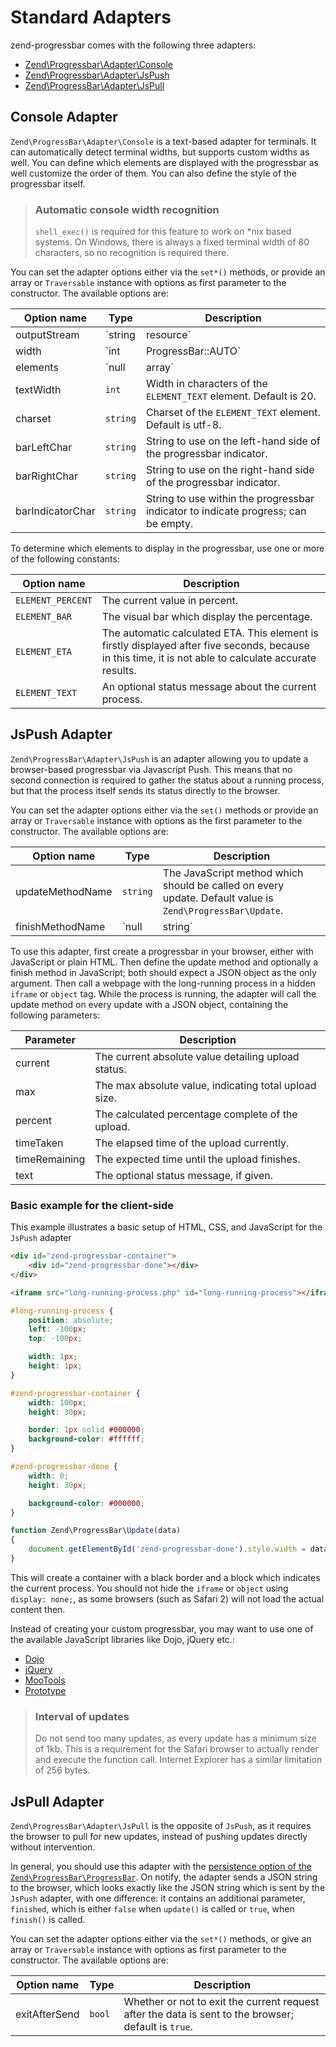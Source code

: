 # Standard Adapters

zend-progressbar comes with the following three adapters:

- [Zend\\Progressbar\\Adapter\\Console](#console-adapter)
- [Zend\\Progressbar\\Adapter\\JsPush](#jspush-adapter)
- [Zend\\ProgressBar\\Adapter\\JsPull](#jspull-adapter)

## Console Adapter

`Zend\ProgressBar\Adapter\Console` is a text-based adapter for terminals. It can
automatically detect terminal widths, but supports custom widths as well. You
can define which elements are displayed with the progressbar as well customize
the order of them. You can also define the style of the progressbar itself.

> ### Automatic console width recognition
> 
> `shell_exec()` is required for this feature to work on \*nix based systems. On
> Windows, there is always a fixed terminal width of 80 characters, so no
> recognition is required there.

You can set the adapter options either via the `set*()` methods, or provide an
array or `Traversable` instance with options as first parameter to the
constructor. The available options are:

Option name      | Type                    | Description
---------------- | ----------------------- | -----------
outputStream     | `string|resource`       | A different output stream, if you don't want to stream to `STDOUT`. Can be any other stream like `php://stderr` or a path to a file.
width            | `int|ProgressBar::AUTO` | Console width to use; `ProgressBar::AUTO` indicates the adapter should autodetect the width.
elements         | `null|array`            | Which elements to include in the display; `null` to include all, or an array with one of the `Console` constants, as detailed below.
textWidth        | `int`                   | Width in characters of the ``ELEMENT_TEXT`` element. Default is 20.
charset          | `string`                | Charset of the ``ELEMENT_TEXT`` element. Default is utf-8.
barLeftChar      | `string`                | String to use on the left-hand side of the progressbar indicator.
barRightChar     | `string`                | String to use on the right-hand side of the progressbar indicator.
barIndicatorChar | `string`                | String to use within the progressbar indicator to indicate progress; can be empty.

To determine which elements to display in the progressbar, use one or more of
the following constants:

Option name       | Description
----------------- | -----------
`ELEMENT_PERCENT` | The current value in percent.
`ELEMENT_BAR`     | The visual bar which display the percentage.
`ELEMENT_ETA`     | The automatic calculated ETA. This element is firstly displayed after five seconds, because in this time, it is not able to calculate accurate results.
`ELEMENT_TEXT`    | An optional status message about the current process.

## JsPush Adapter

`Zend\ProgressBar\Adapter\JsPush` is an adapter allowing you to update a
browser-based progressbar via Javascript Push. This means that no second
connection is required to gather the status about a running process, but that
the process itself sends its status directly to the browser.

You can set the adapter options either via the `set()` methods or provide an
array or `Traversable` instance with options as the first parameter to the
constructor. The available options are:

Option name      | Type          | Description
---------------- | ------------- | -----------
updateMethodName | `string`      | The JavaScript method which should be called on every update. Default value is `Zend\ProgressBar\Update`.
finishMethodName | `null|string` | The JavaScript method which should be called when sending the finish status. Default value is `NULL`, which means nothing is done.

To use this adapter, first create a progressbar in your browser, either with
JavaScript or plain HTML. Then define the update method and optionally a finish
method in JavaScript; both should expect a JSON object as the only argument.
Then call a webpage with the long-running process in a hidden `iframe` or
`object` tag. While the process is running, the adapter will call the update
method on every update with a JSON object, containing the following parameters:

Parameter     | Description
------------- | -----------
current       | The current absolute value detailing upload status.
max           | The max absolute value, indicating total upload size.
percent       | The calculated percentage complete of the upload.
timeTaken     | The elapsed time of the upload currently.
timeRemaining | The expected time until the upload finishes.
text          | The optional status message, if given.

### Basic example for the client-side

This example illustrates a basic setup of HTML, CSS, and JavaScript for the `JsPush` adapter

```html
<div id="zend-progressbar-container">
    <div id="zend-progressbar-done"></div>
</div>

<iframe src="long-running-process.php" id="long-running-process"></iframe>
```

```css
#long-running-process {
    position: absolute;
    left: -100px;
    top: -100px;

    width: 1px;
    height: 1px;
}

#zend-progressbar-container {
    width: 100px;
    height: 30px;

    border: 1px solid #000000;
    background-color: #ffffff;
}

#zend-progressbar-done {
    width: 0;
    height: 30px;

    background-color: #000000;
}
```

```javascript
function Zend\ProgressBar\Update(data)
{
    document.getElementById('zend-progressbar-done').style.width = data.percent + '%';
}
```

This will create a container with a black border and a block which indicates the
current process. You should not hide the `iframe` or `object` using `display: none;`,
as some browsers (such as Safari 2) will not load the actual content then.

Instead of creating your custom progressbar, you may want to use one of the
available JavaScript libraries like Dojo, jQuery etc.:

- [Dojo](http://dojotoolkit.org/reference-guide/dijit/ProgressBar.html)
- [jQuery](https://api.jqueryui.com/progressbar/)
- [MooTools](http://davidwalsh.name/dw-content/progress-bar.php)
- [Prototype](http://livepipe.net/control/progressbar)

> ### Interval of updates
>
> Do not send too many updates, as every update has a minimum size of 1kb. This
> is a requirement for the Safari browser to actually render and execute the
> function call. Internet Explorer has a similar limitation of 256 bytes.

## JsPull Adapter

``Zend\ProgressBar\Adapter\JsPull`` is the opposite of `JsPush`, as it requires
the browser to pull for new updates, instead of
pushing updates directly without intervention.

In general, you should use this adapter with the
[persistence option of the `Zend\ProgressBar\ProgressBar`](intro.md#persistent-progress).
On notify, the adapter sends a JSON string to the browser, which looks exactly
like the JSON string which is sent by the `JsPush` adapter, with one difference:
it contains an additional parameter, `finished`, which is either `false` when
`update()` is called or `true`, when `finish()` is called.

You can set the adapter options either via the `set*()` methods, or give an
array or `Traversable` instance with options as first parameter to
the constructor. The available options are:

Option name   | Type   | Description
------------- | ------ | -----------
exitAfterSend | `bool` | Whether or not to exit the current request after the data is sent to the browser; default is `true`.
